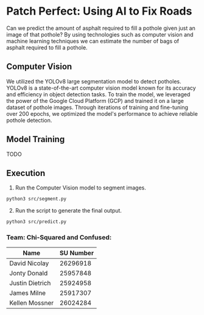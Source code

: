 # Patch Perfect: Using AI to Fix Roads
Can we predict the amount of asphalt required to fill a pothole given just an image of that pothole?
By using technologies such as computer vision and machine learning techniques we can estimate the number of bags of asphalt required to fill a pothole. 

## Computer Vision

We utilized the YOLOv8 large segmentation model to detect potholes. YOLOv8 is a state-of-the-art computer vision model known for its accuracy and efficiency in object detection tasks. To train the model, we leveraged the power of the Google Cloud Platform (GCP) and trained it on a large dataset of pothole images. Through iterations of training and fine-tuning over 200 epochs, we optimized the model's performance to achieve reliable pothole detection.

## Model Training
TODO

## Execution
1. Run the Computer Vision model to segment images.
```bash
python3 src/segment.py
```

2. Run the script to generate the final output.
```bash
python3 src/predict.py
```

### Team: Chi-Squared and Confused:
| Name           | SU Number |
|----------------|-----------|
| David Nicolay  | 26296918  |
| Jonty Donald   | 25957848  |
| Justin Dietrich| 25924958  |
| James Milne    | 25917307  |
| Kellen Mossner | 26024284  |S